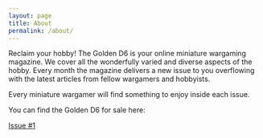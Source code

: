 ```yaml
---
layout: page
title: About
permalink: /about/
---
```


Reclaim your hobby! The Golden D6 is your online miniature wargaming magazine. We cover all the wonderfully varied and diverse aspects of the hobby. Every month the magazine delivers a new issue to you overflowing with the latest articles from fellow wargamers and hobbyists.

Every miniature wargamer will find something to enjoy inside each issue.

You can find the Golden D6 for sale here: 

[Issue #1](https://spruegrey.gumroad.com/l/viPEo)

